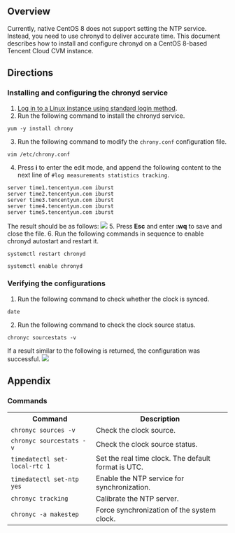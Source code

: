 ## Overview
Currently, native CentOS 8 does not support setting the NTP service. Instead, you need to use chronyd to deliver accurate time. This document describes how to install and configure chronyd on a CentOS 8-based Tencent Cloud CVM instance.

## Directions
### Installing and configuring the chronyd service
1. [Log in to a Linux instance using standard login method](https://intl.cloud.tencent.com/document/product/213/5436).
2. Run the following command to install the chronyd service.
```
yum -y install chrony
```
3. Run the following command to modify the `chrony.conf` configuration file.
```
vim /etc/chrony.conf
```
4. Press **i** to enter the edit mode, and append the following content to the next line of `#log measurements statistics tracking`.
```
server time1.tencentyun.com iburst
server time2.tencentyun.com iburst
server time3.tencentyun.com iburst
server time4.tencentyun.com iburst
server time5.tencentyun.com iburst
```
The result should be as follows:
![](https://main.qcloudimg.com/raw/578e072599f8d50ea188d3911a9d76c7.png)
5. Press **Esc** and enter **:wq** to save and close the file.
6. Run the following commands in sequence to enable chronyd autostart and restart it.
```
systemctl restart chronyd
```
```
systemctl enable chronyd
```

### Verifying the configurations
1. Run the following command to check whether the clock is synced.
```
date
```
2. Run the following command to check the clock source status.
```
chronyc sourcestats -v
```
If a result similar to the following is returned, the configuration was successful.
![](https://main.qcloudimg.com/raw/6a5f584638de922f5e80b5b138541c9e.png)

## Appendix
### Commands
<table>
<tr>
<th>Command</th><th>Description</th>
</tr>
<tr>
<td>
<code>chronyc sources -v</code>
</td>
<td>Check the clock source.</td>
</tr>
<tr>
<td>
<code>chronyc sourcestats -v</code>
</td>
<td>Check the clock source status.</td>
</tr>
<tr>
<td>
<code>timedatectl set-local-rtc 1</code>
</td>
<td>Set the real time clock. The default format is UTC.
</td>
</tr>
<tr>
<td>
<code>timedatectl set-ntp yes</code>
</td>
<td>Enable the NTP service for synchronization.</td>
</tr>
<tr>
<td>
<code>chronyc tracking</code>
</td>
<td>Calibrate the NTP server.</td>
</tr>
<tr>
<td>
<code>chronyc -a makestep</code>
</td>
<td>Force synchronization of the system clock.</td>
</tr>
</table>
